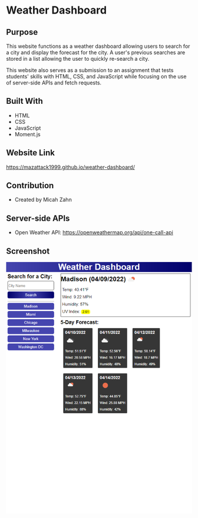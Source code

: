 # Weather Dashboard

## Purpose
This website functions as a weather dashboard allowing users to search for a city and display the forecast for the city. A user's previous searches are stored in a list allowing the user to quickly re-search a city. 

This website also serves as a submission to an assignment that tests students' skills with HTML, CSS, and JavaScript while focusing on the use of server-side APIs and fetch requests. 

## Built With
* HTML
* CSS
* JavaScript
* Moment.js

## Website Link
https://mazattack1999.github.io/weather-dashboard/

## Contribution
* Created by Micah Zahn

## Server-side APIs
* Open Weather API: https://openweathermap.org/api/one-call-api


## Screenshot
![Website Screenshot](assets/images/weather-dashboard-screenshot.png)